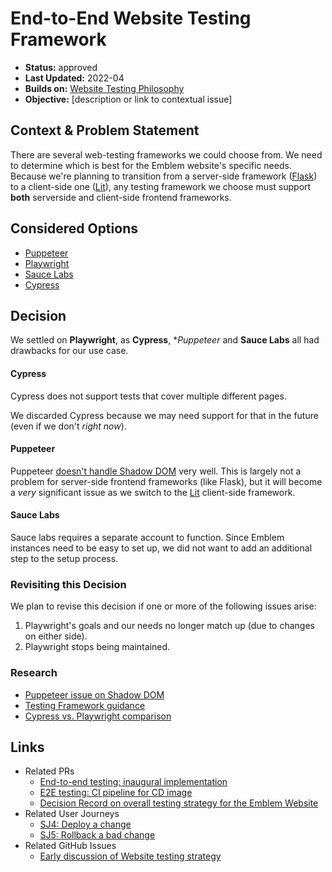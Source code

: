 # End-to-End Website Testing Framework

* **Status:** approved
* **Last Updated:** 2022-04
* **Builds on:** [Website Testing Philosophy](2022-04-website-testing-philosophy.md)
* **Objective:** [description or link to contextual issue]

## Context & Problem Statement

There are several web-testing frameworks we could choose from. We need to determine which is best for the Emblem website's specific needs.
Because we're planning to transition from a server-side framework ([Flask](https://flask.palletsprojects.org)) to a client-side one ([Lit](https://lit.dev)), any testing framework we choose must support **both** serverside and client-side frontend frameworks.

## Considered Options

* [Puppeteer](https://pptr.dev)
* [Playwright](https://playwright.dev)
* [Sauce Labs](https://saucelabs.com)
* [Cypress](https://cypress.io)

## Decision

We settled on **Playwright**, as **Cypress**, **Puppeteer* and **Sauce Labs** all had drawbacks for our use case.

#### Cypress
Cypress does not support tests that cover multiple different pages.

We discarded Cypress because we may need support for that in the future (even if we don't _right now_).

#### Puppeteer
Puppeteer [doesn't handle Shadow DOM](https://github.com/puppeteer/puppeteer/issues/858#issuecomment-438540596) very well. This is largely not a problem for server-side frontend frameworks (like Flask), but it will become a _very_ significant issue as we switch to the [Lit](https://lit.dev) client-side framework.

#### Sauce Labs
Sauce labs requires a separate account to function. Since Emblem instances need to be easy to set up, we did not want to add an additional step to the setup process.

### Revisiting this Decision

We plan to revise this decision if one or more of the following issues arise:
1) Playwright's goals and our needs no longer match up (due to changes on either side).
2) Playwright stops being maintained.

### Research

* [Puppeteer issue on Shadow DOM](https://github.com/puppeteer/puppeteer/issues/858#issuecomment-438540596)
* [Testing Framework guidance](https://modern-web.dev/docs/test-runner/testing-in-a-ci/)
* [Cypress vs. Playwright comparison](https://medium.com/sparebank1-digital/playwright-vs-cypress-1e127d9157bd)

## Links
* Related PRs
  - [End-to-end testing: inaugural implementation](https://github.com/GoogleCloudPlatform/emblem/pull/342)
  - [E2E testing: CI pipeline for CD image](https://github.com/GoogleCloudPlatform/emblem/pull/361)
  - [Decision Record on overall testing strategy for the Emblem Website](https://github.com/GoogleCloudPlatform/emblem/pull/363)
* Related User Journeys
  - [SJ4: Deploy a change](https://github.com/GoogleCloudPlatform/emblem/issues/26)
  - [SJ5: Rollback a bad change](https://github.com/GoogleCloudPlatform/emblem/issues/27)
* Related GitHub Issues
  - [Early discussion of Website testing strategy](https://github.com/GoogleCloudPlatform/emblem/issues/175)
